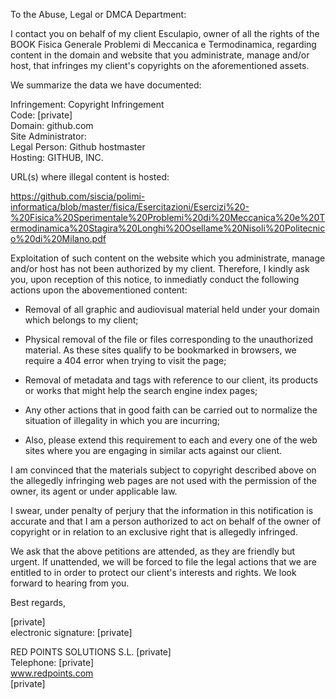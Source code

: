 To the Abuse, Legal or DMCA Department:

I contact you on behalf of my client Esculapio, owner of all the rights of the BOOK Fisica Generale Problemi di Meccanica e Termodinamica, regarding content in the domain and website that you administrate, manage and/or host, that infringes my client's copyrights on the aforementioned assets.

We summarize the data we have documented:

Infringement: Copyright Infringement  
Code: [private]  
Domain: github.com  
Site Administrator:  
Legal Person: Github hostmaster  
Hosting: GITHUB, INC.  

URL(s) where illegal content is hosted:

https://github.com/siscia/polimi-informatica/blob/master/fisica/Esercitazioni/Esercizi%20-%20Fisica%20Sperimentale%20Problemi%20di%20Meccanica%20e%20Termodinamica%20Stagira%20Longhi%20Osellame%20Nisoli%20Politecnico%20di%20Milano.pdf

Exploitation of such content on the website which you administrate, manage and/or host has not been authorized by my client. Therefore, I kindly ask you, upon reception of this notice, to inmediatly conduct the following actions upon the abovementioned content:

- Removal of all graphic and audiovisual material held under your domain which belongs to my client;

- Physical removal of the file or files corresponding to the unauthorized material. As these sites qualify to be bookmarked in browsers, we require a 404 error when trying to visit the page;

- Removal of metadata and tags with reference to our client, its products or works that might help the search engine index pages;

- Any other actions that in good faith can be carried out to normalize the situation of illegality in which you are incurring;

- Also, please extend this requirement to each and every one of the web sites where you are engaging in similar acts against our client.

I am convinced that the materials subject to copyright described above on the allegedly infringing web pages are not used with the permission of the owner, its agent or under applicable law.

I swear, under penalty of perjury that the information in this notification is accurate and that I am a person authorized to act on behalf of the owner of copyright or in relation to an exclusive right that is allegedly infringed.

We ask that the above petitions are attended, as they are friendly but urgent. If unattended, we will be forced to file the legal actions that we are entitled to in order to protect our client's interests and rights. We look forward to hearing from you.

Best regards,

[private]  
electronic signature: [private]

RED POINTS SOLUTIONS S.L.
[private]  
Telephone: [private]  
www.redpoints.com  
[private]
